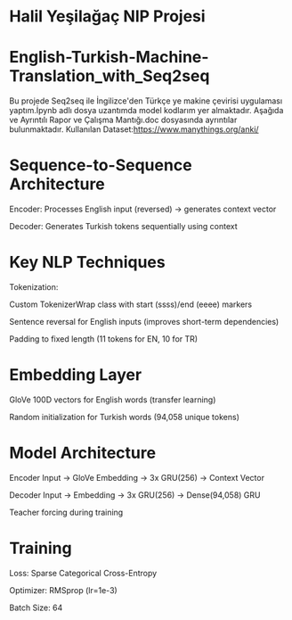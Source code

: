 # Halil Yeşilağaç NlP Projesi
# English-Turkish-Machine-Translation_with_Seq2seq
Bu projede Seq2seq ile İngilizce'den Türkçe ye makine çevirisi uygulaması yaptım.İpynb adlı dosya uzantımda model kodlarım yer almaktadır. Aşağıda ve Ayrıntılı Rapor ve Çalışma Mantığı.doc dosyasında ayrıntılar bulunmaktadır.
Kullanılan Dataset:https://www.manythings.org/anki/


# Sequence-to-Sequence Architecture

Encoder: Processes English input (reversed) → generates context vector

Decoder: Generates Turkish tokens sequentially using context

# Key NLP Techniques

Tokenization:

Custom TokenizerWrap class with start (ssss)/end (eeee) markers

Sentence reversal for English inputs (improves short-term dependencies)

Padding to fixed length (11 tokens for EN, 10 for TR)

 # Embedding Layer

GloVe 100D vectors for English words (transfer learning)

Random initialization for Turkish words (94,058 unique tokens)

# Model Architecture


Encoder
Input → GloVe Embedding → 3x GRU(256) → Context Vector

Decoder
Input → Embedding → 3x GRU(256) → Dense(94,058) 
GRU 

Teacher forcing during training
# Training

Loss: Sparse Categorical Cross-Entropy

Optimizer: RMSprop (lr=1e-3)

Batch Size: 64


